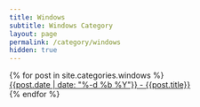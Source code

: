 ```yaml
---
title: Windows
subtitle: Windows Category
layout: page
permalink: /category/windows
hidden: true
---
```


<ul style="list-style-type:none;padding:0;margin:0;">
{% for post in site.categories.windows %}
    <li style=""><a href="{{post.url}}">{{post.date | date: "%-d %b %Y"}} - {{post.title}}</a></li>
{% endfor %}
</ul>